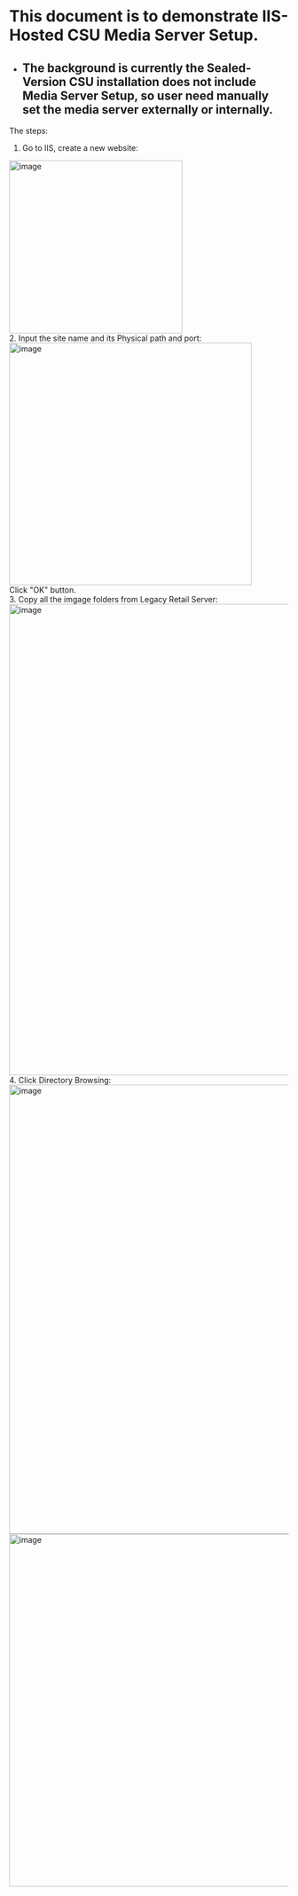 # This document is to demonstrate IIS-Hosted CSU Media Server Setup.

- ## The background is currently the Sealed-Version CSU installation does not include Media Server Setup, so user need manually set the media server externally or internally.

The steps:
1. Go to IIS, create a new website:<br/>
<img width="312" alt="image" src="https://github.com/zhangguanghuib/NewCommerceSDK/assets/14832260/60915e40-b876-47bd-bd4c-b292742aa8ed">
<br/>
2.  Input the site name and its Physical path and port:<br/>
   <img width="437" alt="image" src="https://github.com/zhangguanghuib/NewCommerceSDK/assets/14832260/29de661e-beed-4c8c-a208-39a67e546d8b">
   <br/>
   Click "OK" button.<br/>
3. Copy all the imgage folders from Legacy Retail Server:<br/>
   <img width="850" alt="image" src="https://github.com/zhangguanghuib/NewCommerceSDK/assets/14832260/6d26f970-bc39-4cdd-b922-67be0514349b"><br/>
4. Click Directory Browsing:<br/>
  <img width="810" alt="image" src="https://github.com/zhangguanghuib/NewCommerceSDK/assets/14832260/67345982-a3af-4b19-8c87-bbd1e6014d85"><br/>
  <img width="636" alt="image" src="https://github.com/zhangguanghuib/NewCommerceSDK/assets/14832260/95479968-bed2-45e8-abe2-4d82e0743d7f"><br/>










        




    
    














